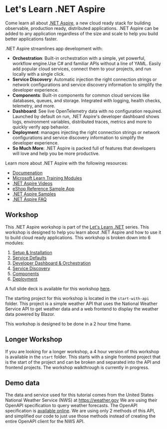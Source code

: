 ﻿# Let's Learn .NET Aspire

Come learn all about [.NET Aspire](https://learn.microsoft.com/dotnet/aspire/), a new cloud ready stack for building observable, production ready, distributed applications.​ .NET Aspire can be added to any application regardless of the size and scale to help you build better applications faster.​

.NET Aspire streamlines app development with:

- **Orchestration**: Built-in orchestration with a simple, yet powerful, workflow engine.Use C# and familiar APIs without a line of YAML. Easily add popular cloud services, connect them to your projects, and run locally with a single click. 
- **Service Discovery**: Automatic injection the right connection strings or network configurations and service discovery information to simplify the developer experience.
- **Components**: Built-in components for common cloud services like databases, queues, and storage. Integrated with logging, health checks, telemetry, and more.
- **Dashboard**: See live OpenTelemetry data with no configuration required. Launched by default on run, .NET Aspire's developer dashboard shows logs, environment variables, distributed traces, metrics and more to quickly verify app behavior.
- **Deployment**: manages injecting the right connection strings or network configurations and service discovery information to simplify the developer experience.
- **So Much More**: .NET Aspire is packed full of features that developers will love and help you be more productive.

Learn more about .NET Aspire with the following resources:
* [Documenation](https://learn.microsoft.com/dotnet/aspire)
* [Microsoft Learn Training Modules](https://learn.microsoft.com/training/browse/?expanded=dotnet&products=dotnet-aspire)
* [.NET Aspire Videos](https://aka.ms/aspire/videos)
* [eShop Reference Sample App](https://github.com/dotnet/eshop)
* [.NET Aspire Samples](https://learn.microsoft.com/samples/browse/?expanded=dotnet&products=dotnet-aspire)
* [.NET Aspire FAQ](https://learn.microsoft.com/dotnet/aspire/reference/aspire-faq)


## Workshop

This .NET Aspire workshop is part of the [Let's Learn .NET](https://aka.ms/letslearndotnet) series.  This workshop is designed to help you learn about .NET Aspire and how to use it to build cloud ready applications.  This workshop is broken down into 6 modules:

1. [Setup & Installation](./workshop/1-setup.md)
1. [Service Defaults](./workhsop/2-sevicedefaults.md)
1. [Developer Dashboard & Orchestration](./workshop/3-dashboard-apphost.md)
1. [Service Discovery](./workshop/4-servicediscovery.md)
1. [Components](./workshop/5-components.md)
1. [Deployment](./workshop/6-deployment.md)

A full slide deck is available for this workshop [here](./workshop/AspireWorkshop.pptx).

The starting project for this workshop is located in the `start-with-api` folder.  This project is a simple weather API that uses the National Weather Service API to get weather data and a web frontend to display the weather data powered by Blazor.

This workshop is designed to be done in a 2 hour time frame. 

## Longer Workshop
 If you are looking for a longer workshop, a 4 hour version of this workshop is available in the `start` folder. This starts with a single frontend project that is the start of the project and can be broken and separated into the API and frontend projects. The workshop walkthrough is currently in progress.

## Demo data

The data and service used for this tutorial comes from the United States National Weather Service (NWS) at https://weather.gov  We are using their OpenAPI specification to query weather forecasts.  The OpenAPI specification is [available online](https://www.weather.gov/documentation/services-web-api).  We are using only 2 methods of this API, and simplified our code to just use those methods instead of creating the entire OpenAPI client for the NWS API.
